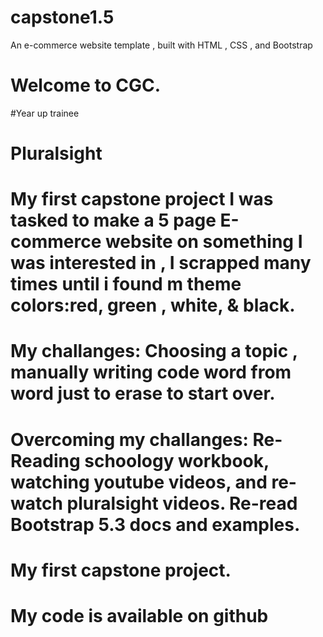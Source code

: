 # capstone1.5


An e-commerce website template , built with HTML , CSS , and Bootstrap

# Welcome to CGC.

#Year up trainee
# Pluralsight 
# My first capstone project I was tasked to make a 5 page E-commerce website on something I was interested in , I scrapped many times until i found m theme colors:red, green , white, & black.

# My challanges: Choosing a topic , manually writing code word from word just to erase to start over.

# Overcoming my challanges: Re-Reading schoology workbook, watching youtube videos, and re-watch pluralsight videos. Re-read Bootstrap 5.3 docs and examples.

# My first capstone project.


# My code is available on github
